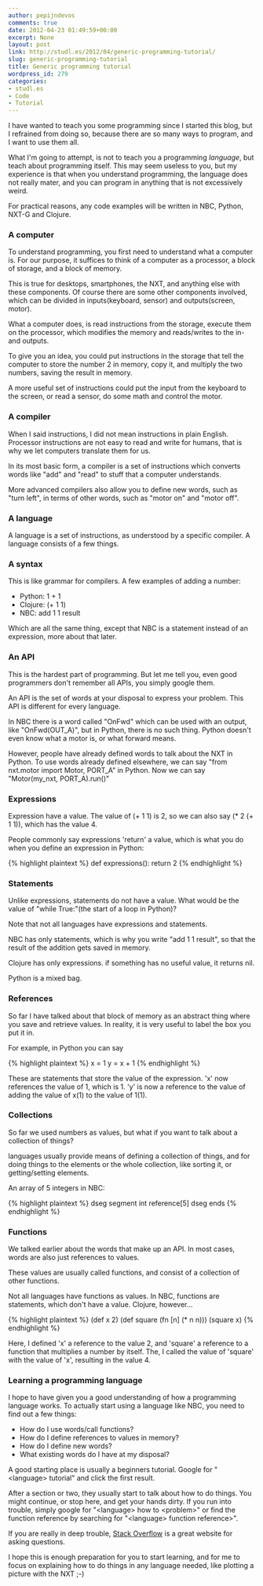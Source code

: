 ```yaml
---
author: pepijndevos
comments: true
date: 2012-04-23 01:49:59+00:00
excerpt: None
layout: post
link: http://studl.es/2012/04/generic-programming-tutorial/
slug: generic-programming-tutorial
title: Generic programming tutorial
wordpress_id: 279
categories:
- studl.es
- Code
- Tutorial
---
```


I have wanted to teach you some programming since I started this blog, but I refrained from doing so, because there are so many ways to program, and I want to use them all.

What I'm going to attempt, is not to teach you a programming <em>language</em>, but teach about programming itself. This may seem useless to you, but my experience is that when you understand programming, the language does not really mater, and you can program in anything that is not excessively weird.

For practical reasons, any code examples will be written in NBC, Python, NXT-G and Clojure.
<h3>A computer</h3>
To understand programming, you first need to understand what a computer is. For our purpose, it suffices to think of a computer as a processor, a block of storage, and a block of memory.

This is true for desktops, smartphones, the NXT, and anything else with these components. Of course there are some other components involved, which can be divided in inputs(keyboard, sensor) and outputs(screen, motor).

What a computer does, is read instructions from the storage, execute them on the processor, which modifies the memory and reads/writes to the in- and outputs.

To give you an idea, you could put instructions in the storage that tell the computer to store the number 2 in memory, copy it, and multiply the two numbers, saving the result in memory.

A more useful set of instructions could put the input from the keyboard to the screen, or read a sensor, do some math and control the motor.
<h3>A compiler</h3>
When I said instructions, I did not mean instructions in plain English. Processor instructions are not easy to read and write for humans, that is why we let computers translate them for us.

In its most basic form, a compiler is a set of instructions which converts words like "add" and "read" to stuff that a computer understands.

More advanced compilers also allow you to define new words, such as "turn left", in terms of other words, such as "motor on" and "motor off".
<h3>A language</h3>
A language is a set of instructions, as understood by a specific compiler. A language consists of a few things.
<h3>A syntax</h3>
This is like grammar for compilers. A few examples of adding a number:
<ul>
	<li>Python: 1 + 1</li>
	<li>Clojure: (+ 1 1)</li>
	<li>NBC: add 1 1 result</li>
</ul>
<div>Which are all the same thing, except that NBC is a statement instead of an expression, more about that later.</div>
<h3>An API</h3>
This is the hardest part of programming. But let me tell you, even good programmers don't remember all APIs, you simply google them.

An API is the set of words at your disposal to express your problem. This API is different for every language.

In NBC there is a word called "OnFwd" which can be used with an output, like "OnFwd(OUT_A)", but in Python, there is no such thing. Python doesn't even know what a motor is, or what forward means.

However, people have already defined words to talk about the NXT in Python. To use words already defined elsewhere, we can say "from nxt.motor import Motor, PORT_A" in Python. Now we can say "Motor(my_nxt, PORT_A).run()"
<h3>Expressions</h3>
Expression have a value. The value of (+ 1 1) is 2, so we can also say (* 2 (+ 1 1)), which has the value 4.

People commonly say expressions 'return' a value, which is what you do when you define an expression in Python:

{% highlight plaintext %}
def expressions():
    return 2
{% endhighlight %}

<h3>Statements</h3>
Unlike expressions, statements do not have a value. What would be the value of "while True:"(the start of a loop in Python)?

Note that not all languages have expressions and statements.

NBC has only statements, which is why you write "add 1 1 result", so that the result of the addition gets saved in memory.

Clojure has only expressions. if something has no useful value, it returns nil.

Python is a mixed bag.
<h3>References</h3>
So far I have talked about that block of memory as an abstract thing where you save and retrieve values. In reality, it is very useful to label the box you put it in.

For example, in Python you can say

{% highlight plaintext %}
x = 1
y = x + 1
{% endhighlight %}

These are statements that store the value of the expression. 'x' now references the value of 1, which is 1. 'y' is now a reference to the value of adding the value of x(1) to the value of 1(1).
<h3>Collections</h3>
So far we used numbers as values, but what if you want to talk about a collection of things?

languages usually provide means of defining a collection of things, and for doing things to the elements or the whole collection, like sorting it, or getting/setting elements.

An array of 5 integers in NBC:

{% highlight plaintext %}
dseg segment
  int reference[5]
dseg ends
{% endhighlight %}

<h3>Functions</h3>
We talked earlier about the words that make up an API. In most cases, words are also just references to values.

These values are usually called functions, and consist of a collection of other functions.

Not all languages have functions as values. In NBC, functions are statements, which don't have a value. Clojure, however...

{% highlight plaintext %}
(def x 2)
(def square (fn [n] (* n n)))
(square x)
{% endhighlight %}

Here, I defined 'x' a reference to the value 2, and 'square' a reference to a function that multiplies a number by itself. The, I called the value of 'square' with the value of 'x', resulting in the value 4.
<h3>Learning a programming language</h3>
I hope to have given you a good understanding of how a programming language works. To actually start using a language like NBC, you need to find out a few things:
<ul>
	<li>How do I use words/call functions?</li>
	<li>How do I define references to values in memory?</li>
	<li>How do I define new words?</li>
	<li>What existing words do I have at my disposal?</li>
</ul>
A good starting place is usually a beginners tutorial. Google for "&lt;language&gt; tutorial" and click the first result.

After a section or two, they usually start to talk about how to do things. You might continue, or stop here, and get your hands dirty. If you run into trouble, simply google for "&lt;language&gt; how to &lt;problem&gt;" or find the function reference by searching for "&lt;language&gt; function reference&gt;".

If you are really in deep trouble, <a href="http://stackoverflow.com/">Stack Overflow</a> is a great website for asking questions.

I hope this is enough preparation for you to start learning, and for me to focus on explaining how to do things in any language needed, like plotting a picture with the NXT ;-)